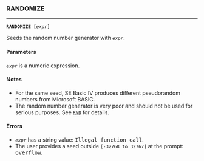 ### RANDOMIZE
***
<code><b>RANDOMIZE</b> [<var>expr</var>]</code>

Seeds the random number generator with <code><var>expr</var></code>.

#### Parameters
<code><var>expr</var></code> is a numeric expression.

#### Notes
* For the same seed, SE Basic IV produces different pseudorandom numbers from
  Microsoft BASIC.
* The random number generator is very poor and should not be used for serious
  purposes. See [`RND`](RND) for details.

#### Errors
* <code><var>expr</var></code> has a string value: <samp>Illegal function call</samp>.
* The user provides a seed outside `[-32768 to 32767]` at the prompt: <samp>Overflow</samp>.
